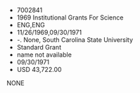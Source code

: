 * 7002841
* 1969 Institutional Grants For Science
* ENG,ENG
* 11/26/1969,09/30/1971
* -. None, South Carolina State University
* Standard Grant
*   name not available
* 09/30/1971
* USD 43,722.00

NONE